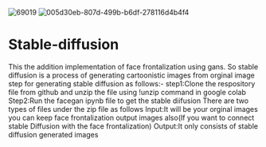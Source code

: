 ![69019](https://github.com/Rex123774/Stable-diffusion/assets/77051661/190920c3-2265-43ff-9bf8-ba6c4354f81a)
![005d30eb-807d-499b-b6df-278116d4b4f4](https://github.com/Rex123774/Stable-diffusion/assets/77051661/63eb66bb-b063-4f35-a013-436e5c175996)
# Stable-diffusion
This the addition implementation of face frontalization using gans.
So stable diffusion is a process of generating cartoonistic images from orginal image
step for generating stable diffusion as follows:-
step1:Clone the respository file from github and unzip the file using !unzip command in google colab
Step2:Run the facegan ipynb file to get the stable diifusion 
There are two  types of files under the zip file as follows
Input:It will be your orginal images you can keep face frontalization output images also(If you want to connect stable Diffusion with the face frontalization)
Output:It only consists of stable diffusion generated images
